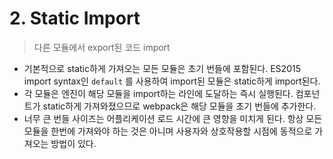 # 2. Static Import

> 다른 모듈에서 export된 코드 import
>

- 기본적으로 static하게 가져오는 모든 모듈은 초기 번들에 포함된다. ES2015 import syntax인 `default` 를 사용하여 import된 모듈은 static하게 import된다.
- 각 모듈은 엔진이 해당 모듈을 import하는 라인에 도달하는 즉시 실행된다. 컴포넌트가 static하게 가져와졌으므로 webpack은 해당 모듈을 초기 번들에 추가한다.
- 너무 큰 번들 사이즈는 어플리케이션 로드 시간에 큰 영향을 미치게 된다. 항상 모든 모듈을 한번에 가져와야 하는 것은 아니며 사용자와 상호작용할 시점에 동적으로 가져오는 방법이 있다.